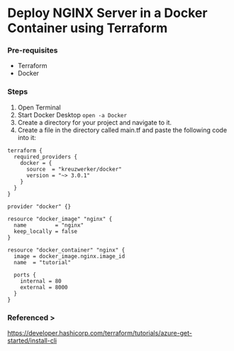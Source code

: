 # Deploy NGINX Server in a Docker Container using Terraform

### Pre-requisites
- Terraform
- Docker
  
### Steps
1. Open Terminal
2. Start Docker Desktop
   `open -a Docker`
4. Create a directory for your project and navigate to it.
5. Create a file in the directory called main.tf and paste the following code into it:
```
terraform {
  required_providers {
    docker = {
      source  = "kreuzwerker/docker"
      version = "~> 3.0.1"
    }
  }
}
 
provider "docker" {}
 
resource "docker_image" "nginx" {
  name         = "nginx"
  keep_locally = false
}
 
resource "docker_container" "nginx" {
  image = docker_image.nginx.image_id
  name  = "tutorial"
 
  ports {
    internal = 80
    external = 8000
  }
}
```

### Referenced >
https://developer.hashicorp.com/terraform/tutorials/azure-get-started/install-cli
